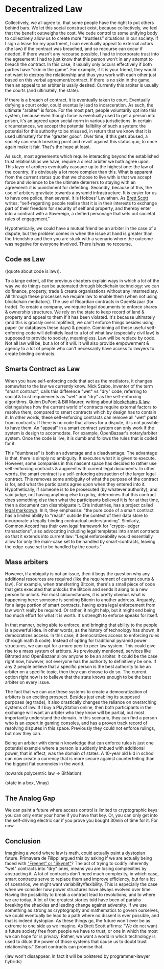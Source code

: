 # Decentralized Law

Collectively, we all agree to, that some people have the right to put others behind bars. We let this social construct exist, because collectively, we feel that the benefit outweighs the cost. We cede control to some unifying body to collectively allow us to create more "trustless" situations in our society. If I sign a lease for my apartment, I can eventually appeal to external actors (the law) if the contract was breached, and so recourse can occur if needed. If there wasn't any recourse possible, I had to incorporate trust into the agreement: I had to just know that this person won't in any attempt to breach the contract. In this case, it usually only occurs effectively if both parties have "skin in the game". For example, if it is your friend, they would not want to destroy the relationship and thus you work with each other just based on this verbal agreement/contract. If there is no skin in the game, then an appeal to an arbiter is usally desired. Currently this arbiter is usually the courts (and ultimately, the state). 

If there is a breach of contract, it is eventually taken to court. Eventually defying a court order, could eventually lead to incarceration. As such, the ultimate "arbiter" is force. For the most part, people voluntarily opt into this system, because even though force is eventually used to get a person into prison, it's an agreed upon social norm in various jurisdictions. In certain circumstances, we accept the potential fallbility of such a system: the potential for this authority to be misused, in return that we know that it is used ultimately for the "greater good". Over time, if this gets abused, a society can reach breaking point and revolt against this status quo, to once again make it fair. That's the hope at least.

As such, most agreements which require interacting beyond the established trust relationships we have, require a direct arbiter we both agree upon. This layer of arbiters eventually cascade up to the highest one: the law of the country. It's obviously a lot more complex than this. What is apparent from the current status quo that we choose to live with is that we accept force and violence to be the ultimate deterrers to staying with an agreement: it is punishment for defecting. Secondly, because of this, the use of arbiters gravitate towards a pyramid infrastructure. It is easier for us to have one police, than several. It is Hobbes' Leviathan. As [Brett Scott](http://www.e-ir.info/2014/06/01/visions-of-a-techno-leviathan-the-politics-of-the-bitcoin-blockchain/) writes: "self-regarding people realise that it is in their interests to exchange part of their freedom for security of self and property, and thereby enter into a contract with a Sovereign, a deified personage that sets out societal rules of engagement."

Hypothetically, we could have a mutual friend be an arbiter in the case of a dispute, but the problem comes in when the issue at hand is greater than the friendship and then you are stuck with a scenario where the outcome was negative for everyone involved. There is/was no recourse.

## Code as Law

((quote about code is law)).

To a large extent, all the previous chapters explain ways in which a lot of the way we do things can be automated through blockchain technology: we can do finance, property, trade & create organisations without any intermediary. All through these processes we require law to enable them (when not using blockchain mediators). The use of Ricardian contracts in OpenBazaar (for trade). To create a company, we require legal documents to enforce shares & ownership structures. We rely on the state to keep record of land & property and appeal to them if it has been violated. It's because ultimately (and this is grossly oversimplified), we can't enforce things besides using paper (or databases these days) & people. Combining all these useful self-enforcing code will definitely lead to a lot of what law (especially civil law) is supposed to provide to society, meaningless. Law will be replace by code. Not all law will be, but a lot of it will. It will also provide empowerment & agency to a lot of people who can't necessarily have access to lawyers to create binding contracts.

## Smarts Contract as Law

When you have self-enforcing code that act as the mediators, it changes somewhat to the law we currently know. Nick Szabo, inventor of the term "smart contract", calls this difference "wet" vs "dry" code, referring to social & trust requirements as "wet" and "dry" as the self-enforcing algorithms. Quinn DuPont & Bill Maurer, writing about [blockchains & law](http://kingsreview.co.uk/magazine/blog/2015/06/23/ledgers-and-law-in-the-blockchain/) distinguishes how the current world of contracts require external factors to resolve them, compared to smart contracts which by design has to contain it. In other words, these self-enforcing contracts can remove all "wet" parts from contracts. If there is no code that allows for a dispute, it is not possible to have them. An "appeal" in a smart contract system can only work if the system is design to accomodate. For example, OpenBazaar's notary/arbiter system. Once the code is live, it is dumb and follows the rules that is coded for it.

This "dumbness" is both an advantage and a disadvantage. The advantage is that, there is simply no ambiguity. It executes what it is given to execute. However, some companies in this nascent space has decided to rather use self-enforcing contracts & augment with current legal documents. In other words, the smart contract is a self-enforcing abstraction of the larger legal contract. This removes some ambiguity of what the purpose of the contract is for, and what the participants agree upon when they entered into it. Hypothetically, if someone is to be prosecuted (by whatever authority), and said judge, not having anything else to go by, determines that this contract does something else than what the participants believed it is for at that time, then a document can disambiguate it. Eris Industries, has a project called [legal markdown](http://lmd.io). In it, they emphasise: "the pure code of a smart contract has a limited ability to "reach" outside the context of their data store to incorporate a legally-binding contractual understanding". Similarly, Common Accord has their own legal framework for "crypto-ledger transactions", also advocating including legal templates into smart contracts so that it extends into current law: "Legal enforceability would essentially allow for only the main-case set to be handled by smart-contracts, leaving the edge-case set to be handled by the courts."
 
## Mass arbiters

However, if ambiguity is not an issue, then it begs the question why any additional resources are required (like the requirement of current courts & law). For example, when transferring Bitcoin, there's a small piece of code that gets executed that unlocks the Bitcoin and sends it along to a new person to unlock. For most circumstances, it is pretty obvious what is happening here: someone is sending Bitcoin to another address. Arguably, for a large portion of smart contracts, having extra legal enforcement from law won't really be required. Or rather, it might help, but it might end being too much effort for what it is worth. It's strength to enforce speaks for itself.

In that manner, being able to enforce, and bringing that ability to the people is a powerful idea. In other words, as the history of technology has shown, it democratizes access. In this case, it democratizes access to enforcing rules (through math & code). Instead of opting for traditional pyramid power structures, we can opt for a more peer to peer law system. This could give rise to a mass system of arbiters. As previously mentioned, services like Bitrated and OpenBazaar allow anyone to be an arbiter. It could be the case right now, however, not everyone has the authority to definitively be one. If any 2 people believe that a specific person is the best authority to be an arbiter on a specific topic, then they can choose to do so. The current option right now is to believe that the state knows enough to be the best arbiter on every issue.

The fact that we can use these systems to create a democratization of arbiters is an exciting prospect. Besides just enabling its supposed purposes (eg trade), it also drastically changes the reliance on overarching systems of law. If I buy a PlayStation online, then both participants in the exchange will want an arbiter who they know will be partial, but most importantly understand the domain. In this scenario, they can find a person who is an expert in gaming consoles, and has a proven track record of resolving disputes in this space. Previously they could not enforce rulings, but now they can.

Being an arbiter with domain knowledge that can enforce rules is just one potential example where a person is suddenly imbued with additional power, that in effect, was the domain of states. A 10-year old kid in school can now create a currency that is more secure against counterfeiting than the biggest fiat currencies in the world.

(towards polycentric law => BitNation)

(state in a box, Vinay)

## The Analog Gap

We can paint a future where access control is limited to cryptographic keys: you can only enter your home if you have that key. Or, you can only get into the self-driving electric car if you prove you bought 30min of time for it. For now

## Conclusion

Imagining a world where law is math, could actually paint a dystopian future. Primavera de Filippi argued this by asking if we are actually being faced with ["Freenet" or "Skynet"](https://cyber.law.harvard.edu/events/luncheon/2014/04/difilippi)? The act of trying to codify inherently "wet" contracts into "dry" ones, means you are losing complexities by abstracting it. A lot of contracts don't need much complexity, in which case, smart contracts serve to replace them and improve efficiency, but for a lot of scenarios, we might want variability/flexibility. This is especially the case when we consider how power structures have always evolved over time. Having the possibility to break a contract lead to revolutions, and to where we are today. A lot of the greatest stories told have been of pariahs breaking the shackles and leading change against adversity. If we use something as strong as cryptography and mathematics to govern ourselves, we could eventually be lead to a path where no dissent is ever possible, and that is indeed dystopian. As these things go, the future won't ever be as extreme to one side as we imagine. As Brett Scott affirms: "We do not want a future society free from people we have to trust, or one in which the most we can hope for is privacy. Rather, we want a world in which technology is used to dilute the power of those systems that cause us to doubt trust relationships." Smart contracts can promise that.

(law won't dissappear. In fact it will be bolstered by programmer-lawyer hybrids)

